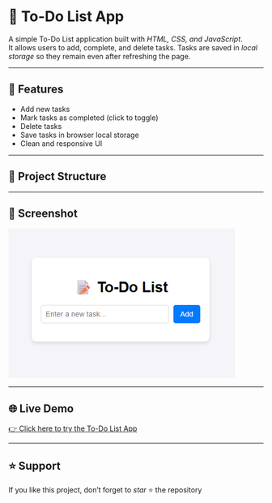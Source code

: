 # 📝 To-Do List App

A simple To-Do List application built with *HTML, CSS, and JavaScript*.  
It allows users to add, complete, and delete tasks. Tasks are saved in *local storage* so they remain even after refreshing the page.

---

## 🚀 Features
- Add new tasks
- Mark tasks as completed (click to toggle)
- Delete tasks
- Save tasks in browser local storage
- Clean and responsive UI

---

## 📂 Project Structure

---

## 📸 Screenshot
![To-Do App Screenshot](screenshot.png)

---

## 🌐 Live Demo
[👉 Click here to try the To-Do List App](https://xyzvikram.github.io/todo-list-app/)

---

## ⭐ Support
If you like this project, don’t forget to *star* ⭐ the repository
